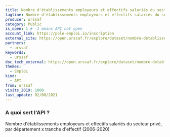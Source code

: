 ```yaml
---
title: Nombre d'établissements employeurs et effectifs salariés du secteur privé, par département x tranche d'effectif (2006-2020)
tagline: Nombre d'établissements employeurs et effectifs salariés du secteur privé, par département x tranche d'effectif (2006-2020)
producer: urssaf
category: Public
is_open: 1 # -1 means API not open
account_link: https://pole-emploi.io/inscription
external_site: https://open.urssaf.fr/explore/dataset/nombre-detablissements-employeurs-et-effectifs-salaries-du-secteur-prive-par-dep/api/
partners:
  - urssaf
keywords:
  - urssaf
doc_tech_external: https://open.urssaf.fr/explore/dataset/nombre-detablissements-employeurs-et-effectifs-salaries-du-secteur-prive-par-dep/api/
themes:
  - Emploi
kind:
  - API
from: urssaf
visits_2019: 1000
last_update: 02/08/2021
---
```


### A quoi sert l'API ?

Nombre d'établissements employeurs et effectifs salariés du secteur privé, par département x tranche d'effectif (2006-2020)
